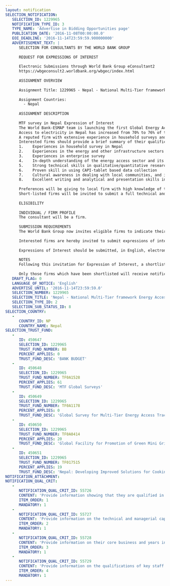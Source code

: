 ```yaml
---
layout: notification
SELECTION_NOTIFICATION: 
   SELECTION_ID: 1229965
   NOTIFICATION_TYPE_ID: 3
   TYPE_NAME: 'Advertise in Bidding Opportunities page'
   PUBLICATION_DATE: '2016-11-08T00:00:00.0'
   EOI_DEADLINE: '2016-11-14T23:59:59.900000000'
   ADVERTISEMENT_TEXT: |
      SELECTION FOR CONSULTANTS BY THE WORLD BANK GROUP
      
      REQUEST FOR EXPRESSIONS OF INTEREST
      
      Electronic Submissions through World Bank Group eConsultant2
      https://wbgeconsult2.worldbank.org/wbgec/index.html
      
      ASSIGNMENT OVERVIEW
      
      Assignment Title: 1229965 - Nepal - National Multi-Tier framework Energy Access Household Energy Survey
      
      Assignment Countries:
        - Nepal
      
      ASSIGNMENT DESCRIPTION
      
      MTF survey in Nepal Expression of Interest 
      The World Bank-ESMAP team is launching the first Global Energy Access Household, Community/Facility, Enterprise, and Mini-grid operator Surveys in access deficit countries to set a baseline to track progress towards Sustainable Energy for All (SE4All) goal and Sustainable Development Goal (SDG) number 7 on access to affordable, reliable and sustainable modern energy by 2030. 
      Access to electricity in Nepal has increased from 70% to 76% of the population from 1990 to 2012 (GTF 2015). However, most of this access is concentrated in the urban areas (97%) with rural areas lagging behind (76%). Supply shortages have limited widespread electricity availability and people connected to the grid power often suffer from reliability and quality of supply.  Additionally, only 20% of the population has access to non-solid fuels for cooking (WHO estimate).  Pollution from solid fuel stoves causes eye problems and respiratory diseases in addition to environmental harm. This survey will collect data to determine how to close the gap in access to electricity and increase use of improved cooking solutions and non-solid fuels so Nepal can track the progress towards the SDG energy objectives.  
      A reputed firm with extensive experience in household surveys and, preferably, expertise on energy sector including on-grid and off-grid solutions including mini-grid is sought to conduct the household, community/facility, enterprise, and mini-grid operator survey to establish the baseline on energy access in the Nepal using the multi-tier framework approach to track progress towards SDG7 and SE4ALL goal. The survey will be nationally representative and administered to both urban and rural localities. The firm will work with the World Bank-ESMAP to pre-test, finalize and implement the survey. Data collection should be carefully monitored to ensure high quality information. After completing the fieldwork, the firm will deliver the final dataset and summary report to the World Bank-ESMAP.  Additional details on the scope of work will be available in the Terms of Reference (TOR). 
      Interested firms should provide a brief summary of their qualifications to perform the services (max 3 pages). The short-listing criteria will be based on:
      1.	Experiences in household survey in Nepal
      2.	Experiences in the energy and other infrastructure sectors (e.g. water and sanitation). 
      3.	Experiences in enterprise survey
      4.	In-depth understanding of the energy access sector and its socio-economic dimensions; 
      5.	Strong technical skills in qualitative/quantitative research and data analysis; 
      6.	Proven skill in using CAPI-tablet based data collection 
      7.	Cultural awareness in dealing with local communities, and interacting with government and local authorities; 
      8.	Excellent writing and analytical and presentation skills in English.
      
      Preferences will be giving to local firm with high knowledge of the country energy sector and socio-economic context. The assignment should start in January/February 2017 and be completed by end of April/May 2017.
      Short-listed firms will be invited to submit a full technical and financial proposal for the final selection round. 
      
      ELIGIBILITY
      
      INDIVIDUAL / FIRM PROFILE
      The consultant will be a firm. 
      
      SUBMISSION REQUIREMENTS
      The World Bank Group now invites eligible firms to indicate their interest in providing the services.  Interested firms must provide information indicating that they are qualified to perform the services (brochures, description of similar assignments, experience in similar conditions, availability of appropriate skills among staff, etc. for firms; CV and cover letter for individuals).  Please note that the total size of all attachments should be less than 5MB.  Consultants may associate to enhance their qualifications.
      
      Interested firms are hereby invited to submit expressions of interest.
      
      Expressions of Interest should be submitted, in English, electronically through World Bank Group eConsultant2 (https://wbgeconsult2.worldbank.org/wbgec/index.html)
      
      NOTES
      Following this invitation for Expression of Interest, a shortlist of qualified firms will be formally invited to submit proposals. Shortlisting and selection will be subject to the availability of funding.
      
      Only those firms which have been shortlisted will receive notification. No debrief will be provided to firms which have not been shortlisted.
   DRAFT_FLAG: 0
   LANGUAGE_OF_NOTICE: 'English'
   ADVERTISE_UNTIL: '2016-11-14T23:59:59.0'
   SELECTION_NUMBER: 1229965
   SELECTION_TITLE: 'Nepal - National Multi-Tier framework Energy Access Household Energy Survey'
   SELECTION_TYPE_ID: 2
   SELECTION_SUB_STATUS_ID: 8
SELECTION_COUNTRY: 
   - 
      COUNTRY_ID: NP
      COUNTRY_NAME: Nepal
SELECTION_TRUST_FUND: 
   - 
      ID: 450647
      SELECTION_ID: 1229965
      TRUST_FUND_NUMBER: BB
      PERCENT_APPLIES: 0
      TRUST_FUND_DESC: 'BANK BUDGET'
   - 
      ID: 450648
      SELECTION_ID: 1229965
      TRUST_FUND_NUMBER: TF0A1528
      PERCENT_APPLIES: 61
      TRUST_FUND_DESC: 'MTF Global Surveys'
   - 
      ID: 450649
      SELECTION_ID: 1229965
      TRUST_FUND_NUMBER: TF0A1178
      PERCENT_APPLIES: 0
      TRUST_FUND_DESC: 'Global Survey for Multi-Tier Energy Access Tracking'
   - 
      ID: 450650
      SELECTION_ID: 1229965
      TRUST_FUND_NUMBER: TF0A0414
      PERCENT_APPLIES: 20
      TRUST_FUND_DESC: 'Global Facility for Promotion of Green Mini Grids'
   - 
      ID: 450651
      SELECTION_ID: 1229965
      TRUST_FUND_NUMBER: TF017515
      PERCENT_APPLIES: 19
      TRUST_FUND_DESC: 'Nepal: Developing Improved Solutions for Cooking'
NOTIFICATION_ATTACHMENT: 
NOTIFICATION_QUAL_CRIT: 
   - 
      NOTIFICATION_QUAL_CRIT_ID: 55726
      CONTENT: 'Provide information showing that they are qualified in the field of the assignment.'
      ITEM_ORDER: 1
      MANDATORY: 1
   - 
      NOTIFICATION_QUAL_CRIT_ID: 55727
      CONTENT: 'Provide information on the technical and managerial capabilities of the firm.'
      ITEM_ORDER: 2
      MANDATORY: 1
   - 
      NOTIFICATION_QUAL_CRIT_ID: 55728
      CONTENT: 'Provide information on their core business and years in business.'
      ITEM_ORDER: 3
      MANDATORY: 1
   - 
      NOTIFICATION_QUAL_CRIT_ID: 55729
      CONTENT: 'Provide information on the qualifications of key staff.'
      ITEM_ORDER: 4
      MANDATORY: 1
---
```

